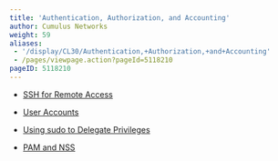 ```yaml
---
title: 'Authentication, Authorization, and Accounting'
author: Cumulus Networks
weight: 59
aliases:
 - '/display/CL30/Authentication,+Authorization,+and+Accounting'
 - /pages/viewpage.action?pageId=5118210
pageID: 5118210
---
```

  - [SSH for Remote
    Access](/cumulus-linux-30/System-Management/Authentication-Authorization-and-Accounting/SSH-for-Remote-Access)

  - [User
    Accounts](/cumulus-linux-30/System-Management/Authentication-Authorization-and-Accounting/User-Accounts)

  - [Using sudo to Delegate
    Privileges](/cumulus-linux-30/System-Management/Authentication-Authorization-and-Accounting/Using-sudo-to-Delegate-Privileges)

  - [PAM and
    NSS](/cumulus-linux-30/System-Management/Authentication-Authorization-and-Accounting/LDAP-Authentication-and-Authorization)


